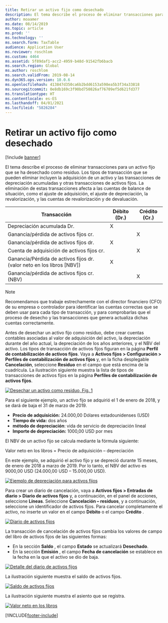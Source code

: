 ```yaml
---
title: Retirar un activo fijo como desechado
description: El tema describe el proceso de eliminar transacciones para un activo fijo que se ha desechado como residuo.
author: moaamer
ms.date: 08/14/2019
ms.topic: article
ms.prod: ''
ms.technology: ''
ms.search.form: TaxTable
audience: Application User
ms.reviewer: roschlom
ms.custom: 4464
ms.assetid: 5f89daf1-acc2-4959-b48d-91542fb6bacb
ms.search.region: Global
ms.author: roschlom
ms.search.validFrom: 2019-08-14
ms.dyn365.ops.version: 10.0.6
ms.openlocfilehash: 413847d350ca6b2bdd6153a598ea5b3f34a33818
ms.sourcegitcommit: 0e8db169c3f90bd750826af76709ef5d621fd377
ms.translationtype: HT
ms.contentlocale: es-ES
ms.lasthandoff: 04/01/2021
ms.locfileid: "5826284"
---
```

# <a name="dispose-of-a-fixed-asset-as-scrap"></a>Retirar un activo fijo como desechado

[!include [banner](../includes/banner.md)]

El tema describe el proceso de eliminar transacciones para un activo fijo que se ha desechado como residuo. Los tipos de transacción que se pueden eliminar incluyen la adquisición de un activo y las transacciones de depreciación acumuladas y otras transacciones de activos fijos. La eliminación de estas transacciones afecta a las cuentas de balance de situación, como el ajuste de adquisición, el ajuste de depreciación, la revalorización, y las cuentas de revalorización y de devaluación.

| Transacción                                         | Débito (Dr.) | Crédito (Cr.) |
|-----------------------------------------------------|-------------|--------------|
| Depreciación acumulada Dr.                        | X           |              |
| Ganancia/pérdida de activos fijos cr.                          |             | X            |
| Ganancia/pérdida de activos fijos dr.                          | X           |              |
| Cuenta de adquisición de activos fijos cr.                 |             | X            |
| Ganancia/Pérdida de activos fijos dr. (valor neto en los libros \[NBV\]) | X           |              |
| Ganancia/pérdida de activos fijos cr. (NBV)                    |             | X            |

> [!NOTE]
> Recomendamos que trabaje estrechamente con el director financiero (CFO) de su empresa o controlador para identificar las cuentas correctas que se deben usar para cada tipo de transacción, y para comprobarlas que el proceso de desecho y las transacciones que genera actualiza dichas cuentas correctamente.

Antes de desechar un activo fijo como residuo, debe crear cuentas contables asociadas al valor de adquisición del activo, la depreciación durante del año actual, la depreciación de los años anteriores, y el NBV del activo. Los tipos de transacción de activos fijos figuran en la página **Perfil de contabilización de activos fijos**. Vaya a **Activos fijos \> Configuración \> Perfiles de contabilización de activos fijos** y, en la ficha desplegable **Cancelación**, seleccione **Residuo** en el campo que está encima de la cuadrícula. La ilustración siguiente muestra la lista de tipos de transacciones de activos fijos en la página **Perfiles de contabilización de activos fijos**.


[![Desechar un activo como residuo, Fig. 1](./media/Fixed_asset_Disposal_scrap_scenario_1.png)](./media/Fixed_asset_Disposal_scrap_scenario_1.png)

Para el siguiente ejemplo, un activo fijo se adquirió el 1 de enero de 2018, y se dará de baja el 31 de marzo de 2019.

- **Precio de adquisición:** 24.000,00 Dólares estadounidenses (USD)
- **Tiempo de vida:** dos años
- **método de depreciación**: vida de servicio de depreciación lineal
- **Importe de depreciación:** 1000,00 USD por mes

El NBV de un activo fijo se calcula mediante la fórmula siguiente:

Valor neto en los libros = Precio de adquisición – depreciación

En este ejemplo, se adquirió el activo fijo y se depreció durante 15 meses, de enero de 2018 a marzo de 2019. Por lo tanto, el NBV del activo es 9000,00 USD (24.000,00 USD – 15.000,00 USD).

[![Ejemplo de depreciación para activos fijos](./media/Fixed_asset_Disposal_scrap_scenario_2.png)](./media/Fixed_asset_Disposal_scrap_scenario_2.png)


Para crear un diario de cancelación, vaya a **Activos fijos \> Entradas de diario \> Diario de activos fijos** y, a continuación, en el panel de acciones, seleccione **Líneas**. Seleccione **Cancelación – residuos**, y a continuación, seleccione un identificador de activos fijos. Para cancelar completamente el activo, no inserte un valor en el campo **Débito** o el campo **Crédito** .

[![Diario de activos fijos](./media/Fixed_asset_Disposal_scrap_scenario_3.png)](./media/Fixed_asset_Disposal_scrap_scenario_3.png)

La transacción de cancelación de activos fijos cambia los valores de campo del libro de activos fijos de las siguientes formas:

- En la sección **Saldo** , el campo **Estado** se actualizará **Desechado**.
- En la sección **Emisión** , el campo **Fecha de cancelación** se establece en la fecha en la que el activo se dio de baja.

[![Detalle del diario de activos fijos](./media/Fixed_asset_Disposal_scrap_scenario_4.png)](./media/Fixed_asset_Disposal_scrap_scenario_4.png)

La ilustración siguiente muestra el saldo de activos fijos.

[![Saldo de activos fijos](./media/Fixed_asset_Disposal_scrap_scenario_5.png)](./media/Fixed_asset_Disposal_scrap_scenario_5.png)

La ilustración siguiente muestra el asiento que se registra.

[![Valor neto en los libros](./media/Fixed_asset_Disposal_scrap_scenario_6.png)](./media/Fixed_asset_Disposal_scrap_scenario_6.png)


[!INCLUDE[footer-include](../../includes/footer-banner.md)]
